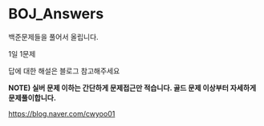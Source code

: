 # BOJ_Answers

백준문제들을 풀어서 올립니다.

1일 1문제

답에 대한 해설은 블로그 참고해주세요

**NOTE) 실버 문제 이하는 간단하게 문제접근만 적습니다. 골드 문제 이상부터 자세하게 문제풀이합니다.**

https://blog.naver.com/cwyoo01
